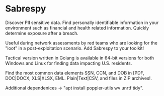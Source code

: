 # Sabrespy

Discover PII sensitive data. Find personally identifiable information in your environment such as financial and health related information. Quickly determine exposure after a breach.

Useful during network assessments by red teams who are looking for the "loot" in a post-exploitation scenario. Add Sabrespy to your toolkit!

Tactical version written in Golang is available in 64-bit versions for both Windows and Linux for finding data impacting U.S. residents.

Find the most common data elements SSN, CCN, and DOB in [PDF, DOC|DOCX, XLS|XLSX, EML. Plain|Text|CSV, and files in ZIP archives!.

Additional dependenices -> "apt install poppler-utils wv unrtf tidy".

